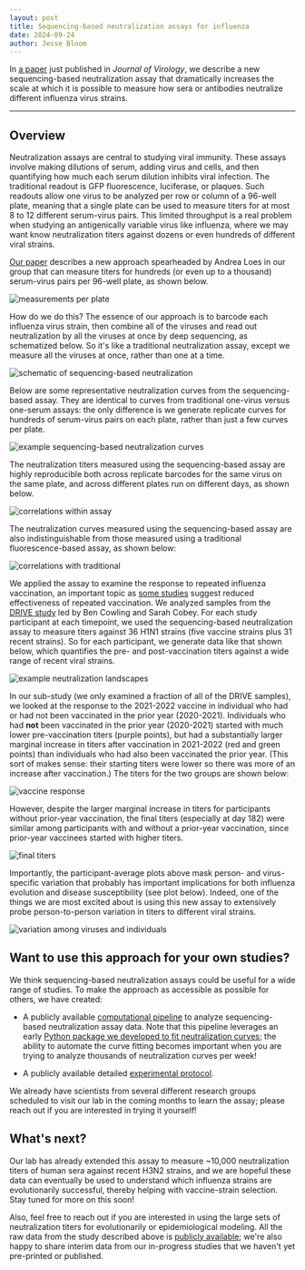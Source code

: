 ```yaml
---
layout: post
title: Sequencing-based neutralization assays for influenza
date: 2024-09-24
author: Jesse Bloom
---
```


In [a paper](https://doi.org/10.1128/jvi.00689-24) just published in _Journal of Virology_, we describe a new sequencing-based neutralization assay that dramatically increases the scale at which it is possible to measure how sera or antibodies neutralize different influenza virus strains.

---

## Overview

Neutralization assays are central to studying viral immunity.
These assays involve making dilutions of serum, adding virus and cells, and then quantifying how much each serum dilution inhibits viral infection.
The traditional readout is GFP fluorescence, luciferase, or plaques.
Such readouts allow one virus to be analyzed per row or column of a 96-well plate, meaning that a single plate can be used to measure titers for at most 8 to 12 different serum-virus pairs.
This limited throughput is a real problem when studying an antigenically variable virus like influenza, where we may want know neutralization titers against dozens or even hundreds of different viral strains.

[Our paper](https://doi.org/10.1128/jvi.00689-24) describes a new approach spearheaded by Andrea Loes in our group that can measure titers for hundreds (or even up to a thousand) serum-virus pairs per 96-well plate, as shown below.

![measurements per plate](/assets/research/2024-09-24_flu_seqneut/per_plate.jpg)

How do we do this?
The essence of our approach is to barcode each influenza virus strain, then combine all of the viruses and read out neutralization by all the viruses at once by deep sequencing, as schematized below.
So it's like a traditional neutralization assay, except we measure all the viruses at once, rather than one at a time.

![schematic of sequencing-based neutralization](/assets/research/2024-09-24_flu_seqneut/schematic.jpg)

Below are some representative neutralization curves from the sequencing-based assay.
They are identical to curves from traditional one-virus versus one-serum assays: the only difference is we generate replicate curves for hundreds of serum-virus pairs on each plate, rather than just a few curves per plate.

![example sequencing-based neutralization curves](/assets/research/2024-09-24_flu_seqneut/example_curves.jpg)

The neutralization titers measured using the sequencing-based assay are highly reproducible both across replicate barcodes for the same virus on the same plate, and across different plates run on different days, as shown below.

![correlations within assay](/assets/research/2024-09-24_flu_seqneut/correlations_within_assay.jpg)

The neutralization curves measured using the sequencing-based assay are also indistinguishable from those measured using a traditional fluorescence-based assay, as shown below:

![correlations with traditional](/assets/research/2024-09-24_flu_seqneut/correlations_with_traditional.jpg)

We applied the assay to examine the response to repeated influenza vaccination, an important topic as [some studies](https://www.thelancet.com/journals/lanres/article/PIIS2213-2600(22)00266-1/fulltext) suggest reduced effectiveness of repeated vaccination.
We analyzed samples from the [DRIVE study](https://academic.oup.com/cid/advance-article/doi/10.1093/cid/ciae380/7718587) led by Ben Cowling and Sarah Cobey.
For each study participant at each timepoint, we used the sequencing-based neutralization assay to measure titers against 36 H1N1 strains (five vaccine strains plus 31 recent strains).
So for each participant, we generate data like that shown below, which quantifies the pre- and post-vaccination titers against a wide range of recent viral strains.

![example neutralization landscapes](/assets/research/2024-09-24_flu_seqneut/example_landscapes.jpg)

In our sub-study (we only examined a fraction of all of the DRIVE samples), we looked at the response to the 2021-2022 vaccine in individual who had or had not been vaccinated in the prior year (2020-2021).
Individuals who had **not** been vaccinated in the prior year (2020-2021) started with much lower pre-vaccination titers (purple points), but had a substantially larger marginal increase in titers after vaccination in 2021-2022 (red and green points) than individuals who had also been vaccinated the prior year.
(This sort of makes sense: their starting titers were lower so there was more of an increase after vaccination.)
The titers for the two groups are shown below:

![vaccine response](/assets/research/2024-09-24_flu_seqneut/vaccine_response.jpg)

However, despite the larger marginal increase in titers for participants without prior-year vaccination, the final titers (especially at day 182) were similar among participants with and without a prior-year vaccination, since prior-year vaccinees started with higher titers.

![final titers](/assets/research/2024-09-24_flu_seqneut/final_titers.jpg)

Importantly, the participant-average plots above mask person- and virus-specific variation that probably has important implications for both influenza evolution and disease susceptibility (see plot below).
Indeed, one of the things we are most excited about is using this new assay to extensively probe person-to-person variation in titers to different viral strains.

![variation among viruses and individuals](/assets/research/2024-09-24_flu_seqneut/variation.jpg)

## Want to use this approach for your own studies?
We think sequencing-based neutralization assays could be useful for a wide range of studies.
To make the approach as accessible as possible for others, we have created:

 - A publicly available [computational pipeline](https://github.com/jbloomlab/seqneut-pipeline) to analyze sequencing-based neutralization assay data. Note that this pipeline leverages an early [Python package we developed to fit neutralization curves](https://jbloomlab.github.io/neutcurve/); the ability to automate the curve fitting becomes important when you are trying to analyze thousands of neutralization curves per week!

 - A publicly available detailed [experimental protocol](https://doi.org/10.17504/protocols.io.kqdg3xdmpg25/v1).

We already have scientists from several different research groups scheduled to visit our lab in the coming months to learn the assay; please reach out if you are interested in trying it yourself!

## What's next?
Our lab has already extended this assay to measure ~10,000 neutralization titers of human sera against recent H3N2 strains, and we are hopeful these data can eventually be used to understand which influenza strains are evolutionarily successful, thereby helping with vaccine-strain selection.
Stay tuned for more on this soon!

Also, feel free to reach out if you are interested in using the large sets of neutralization titers for evolutionarily or epidemiological modeling.
All the raw data from the study described above is [publicly available](https://github.com/jbloomlab/flu_seqneut_pdmH1N1_2023-2024); we're also happy to share interim data from our in-progress studies that we haven't yet pre-printed or published.
